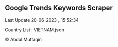 

## Google Trends Keywords Scraper 
 
Last Update 20-06-2023 , 15:52:34

Country List :
VIETNAM.json



© Abdul Muttaqin 

